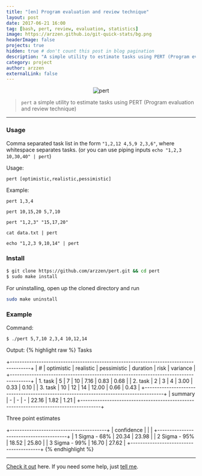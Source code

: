 ```yaml
---
title: "[en] Program evaluation and review technique"
layout: post
date: 2017-06-21 16:00
tag: [bash, pert, review, evaluation, statistics]
image: https://arzzen.github.io/git-quick-stats/bg.png
headerImage: false
projects: true
hidden: true # don't count this post in blog pagination
description: "A simple utility to estimate tasks using PERT (Program evaluation and review technique)"
category: project
author: arzzen
externalLink: false
---
```


<center>
    <img alt="pert" src="https://cloud.githubusercontent.com/assets/6382002/13582789/8205bac0-e4ae-11e5-9a03-894e32943f30.gif" />
</center>

> `pert` a simple utility to estimate tasks using PERT (Program evaluation and review technique)

---
### Usage

Comma separated task list in the form `"1,2,12 4,5,9 2,3,6"`, where whitespace separates tasks.
(or you can use piping inputs `echo "1,2,3 10,30,40" | pert`)

Usage: 

`pert [optimistic,realistic,pessimistic]`

Example:

`pert 1,3,4`

`pert 10,15,20 5,7,10`

`pert "1,2,3" "15,17,20"`

`cat data.txt | pert`

`echo "1,2,3 9,10,14" | pert`


### Install

```bash
$ git clone https://github.com/arzzen/pert.git && cd pert
$ sudo make install
```

For uninstalling, open up the cloned directory and run

```bash
sudo make uninstall
```

### Example

Command:

`$ ./pert 5,7,10 2,3,4 10,12,14`

Output:
{% highlight raw %}
Tasks

 +--------------------------------------------------------------------------------------+
 | #            | optimistic | realistic | pessimistic | duration |     risk | variance |
 +--------------------------------------------------------------------------------------+
 | 1. task      |          5 |         7 |          10 |     7.16 |     0.83 |     0.68 |
 | 2. task      |          2 |         3 |           4 |     3.00 |     0.33 |     0.10 |
 | 3. task      |         10 |        12 |          14 |    12.00 |     0.66 |     0.43 |
 +--------------------------------------------------------------------------------------+
 | summary      |          - |         - |           - |    22.16 |     1.82 |     1.21 |
 +--------------------------------------------------------------------------------------+

Three point estimates

 +----------------------------------------+
 | confidence    |            |           |
 +----------------------------------------+
 | 1 Sigma - 68% |      20.34 |     23.98 |
 | 2 Sigma - 95% |      18.52 |     25.80 |
 | 3 Sigma - 99% |      16.70 |     27.62 |
 +----------------------------------------+
{% endhighlight %}


---

[Check it out](https://github.com/arzzen/pert/) here.
If you need some help, just [tell me](https://github.com/arzzen/pert/issues).
